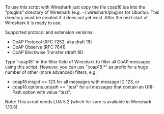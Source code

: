 To use this script with Wireshark just copy the file coap18.lua into the "plugins" directory of Wireshark (e.g. ~/.wireshark/plugins for Ubuntu). This directory must be created if it does not yet exist. After the next start of Wireshark it is ready to use.

Supported protocol and extension versions:

- CoAP Protocol (RFC 7252, aka draft 18)
- CoAP Observe (RFC 7641)
- CoAP Blockwise Transfer (draft 18)

Type "coap18" in the filter field of Wireshark to filter all CoAP messages using this script. However, you can use "coap18.*" as prefix for a huge number of other (more advanced) filters, e.g.

- coap18.msgid == 123 for all messages with message ID 123, or
- coap18.options.uripath == "test" for all messages that contain an URI-Path option with value "test".
 
Note: This script needs LUA 5.2 (which for sure is available in Wireshark 1.10.5)
